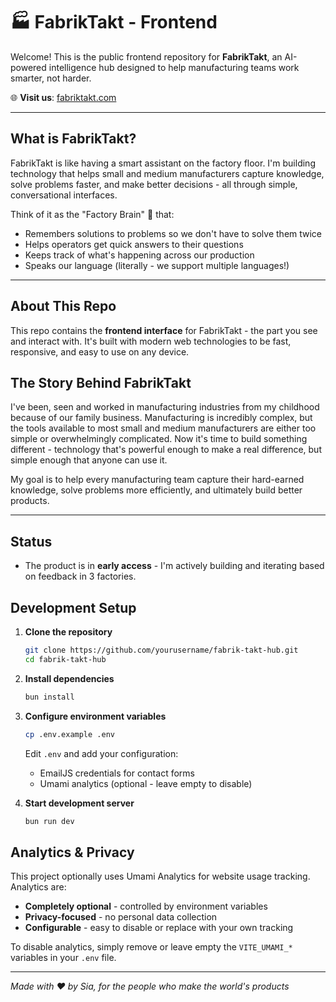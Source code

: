 # 🏭 FabrikTakt - Frontend

Welcome! This is the public frontend repository for **FabrikTakt**, an AI-powered intelligence hub designed to help manufacturing teams work smarter, not harder.

🌐 **Visit us**: [fabriktakt.com](https://fabriktakt.com/)

---

## What is FabrikTakt?

FabrikTakt is like having a smart assistant on the factory floor. I'm building technology that helps small and medium manufacturers capture knowledge, solve problems faster, and make better decisions - all through simple, conversational interfaces.

Think of it as the "Factory Brain" 🧠 that:

- Remembers solutions to problems so we don't have to solve them twice
- Helps operators get quick answers to their questions
- Keeps track of what's happening across our production
- Speaks our language (literally - we support multiple languages!)

---

## About This Repo

This repo contains the **frontend interface** for FabrikTakt - the part you see and interact with. It's built with modern web technologies to be fast, responsive, and easy to use on any device.

## The Story Behind FabrikTakt

I've been, seen and worked in manufacturing industries from my childhood because of our family business. Manufacturing is incredibly complex, but the tools available to most small and medium manufacturers are either too simple or overwhelmingly complicated. Now it's time to build something different - technology that's powerful enough to make a real difference, but simple enough that anyone can use it.

My goal is to help every manufacturing team capture their hard-earned knowledge, solve problems more efficiently, and ultimately build better products.

---

## Status

- The product is in **early access** - I'm actively building and iterating based on feedback in 3 factories.

## Development Setup

1. **Clone the repository**

   ```bash
   git clone https://github.com/yourusername/fabrik-takt-hub.git
   cd fabrik-takt-hub
   ```

2. **Install dependencies**

   ```bash
   bun install
   ```

3. **Configure environment variables**

   ```bash
   cp .env.example .env
   ```

   Edit `.env` and add your configuration:
   - EmailJS credentials for contact forms
   - Umami analytics (optional - leave empty to disable)

4. **Start development server**

   ```bash
   bun run dev
   ```

## Analytics & Privacy

This project optionally uses Umami Analytics for website usage tracking. Analytics are:

- **Completely optional** - controlled by environment variables
- **Privacy-focused** - no personal data collection
- **Configurable** - easy to disable or replace with your own tracking

To disable analytics, simply remove or leave empty the `VITE_UMAMI_*` variables in your `.env` file.

---

*Made with ❤️ by Sia, for the people who make the world's products*
